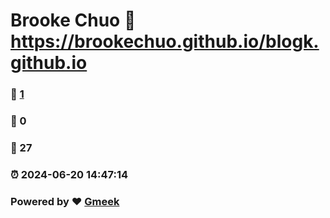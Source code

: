 # Brooke Chuo :link: https://brookechuo.github.io/blogk.github.io 
### :page_facing_up: [1](https://brookechuo.github.io/blogk.github.io/tag.html) 
### :speech_balloon: 0 
### :hibiscus: 27 
### :alarm_clock: 2024-06-20 14:47:14 
### Powered by :heart: [Gmeek](https://github.com/Meekdai/Gmeek)
